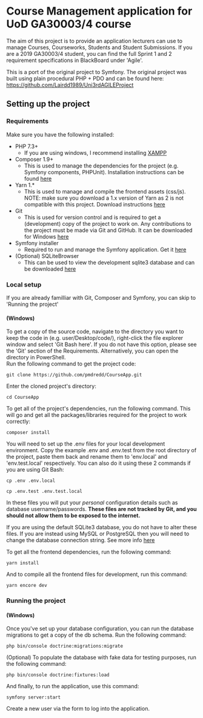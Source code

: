 # Course Management application for UoD GA30003/4 course

The aim of this project is to provide an application lecturers can use to manage Courses, Courseworks, Students and Student Submissions. If you are a 2019 GA30003/4 student,
you can find the full Sprint 1 and 2 requirement specifications in BlackBoard under 'Agile'.  

This is a port of the original project to Symfony. The original project was built using plain procedural PHP + PDO and can be found here: https://github.com/Lairdd1989/Uni3rdAGILEProject  

## Setting up the project
### Requirements
Make sure you have the following installed:

- PHP 7.3+
    - If you are using windows, I recommend installing [XAMPP](https://www.apachefriends.org/download.html)
- Composer 1.9+
    - This is used to manage the dependencies for the project (e.g. Symfony components, PHPUnit). Installation instructions can be found [here](https://getcomposer.org/download/)
- Yarn 1.* 
    - This is used to manage and compile the frontend assets (css/js). NOTE: make sure you download a 1.x version of Yarn as 2 is not compatible with this project. Download instructions [here](https://yarnpkg.com/en/docs/install) 
- Git
    - This is used for version control and is required to get a (development) copy of the project to work on. Any contributions to the project must be made via Git and GitHub.
      It can be downloaded for Windows [here](https://git-scm.com/downloads)
- Symfony installer
    - Required to run and manage the Symfony application. Get it [here](https://symfony.com/download)
- (Optional) SQLiteBrowser
    - This can be used to view the development sqlite3 database and can be downloaded [here](https://sqlitebrowser.org/dl/)

### Local setup
If you are already familliar with Git, Composer and Symfony, you can skip to 'Running the project'
#### (Windows)
To get a copy of the source code, navigate to the directory you want to keep the code in (e.g. user/Desktop/code/), 
right-click the file explorer window and select 'Git Bash here'. If you do not have this option, please see the 'Git' section of the Requirements.
Alternatively, you can open the directory in PowerShell.  
Run the following command to get the project code:

`git clone https://github.com/pmdredd/CourseApp.git`

Enter the cloned project's directory:

`cd CourseApp`

To get all of the project's dependencies, run the following command. This will go and get all the packages/libraries required for the project to work correctly:

`composer install`

You will need to set up the .env files for your local development environment. Copy the example .env and .env.test from the root directory of the project, paste them back and
rename them to 'env.local' and 'env.test.local' respectively. You can also do it using these 2 commands if you are using Git Bash:

`cp .env .env.local`

`cp .env.test .env.test.local`

In these files you will put your *personal* configuration details such as database username/passwords. 
**These files are not tracked by Git, and you should not allow them to be exposed to the internet.**

If you are using the default SQLite3 database, you do not have to alter these files. If you are instead using MySQL or PostgreSQL then you will need to change the database connection string.
See more info [here](https://symfony.com/doc/current/doctrine.html#configuring-the-database)
 
To get all the frontend dependencies, run the following command:

`yarn install`

And to compile all the frontend files for development, run this command:

`yarn encore dev`

### Running the project
#### (Windows)
Once you've set up your database configuration, you can run the database migrations to get a copy of the db schema. Run the following command:

`php bin/console doctrine:migrations:migrate`

(Optional) To populate the database with fake data for testing purposes, run the following command:

`php bin/console doctrine:fixtures:load`
 
 And finally, to run the application, use this command:
 
 `symfony server:start`
 
 Create a new user via the form to log into the application.

